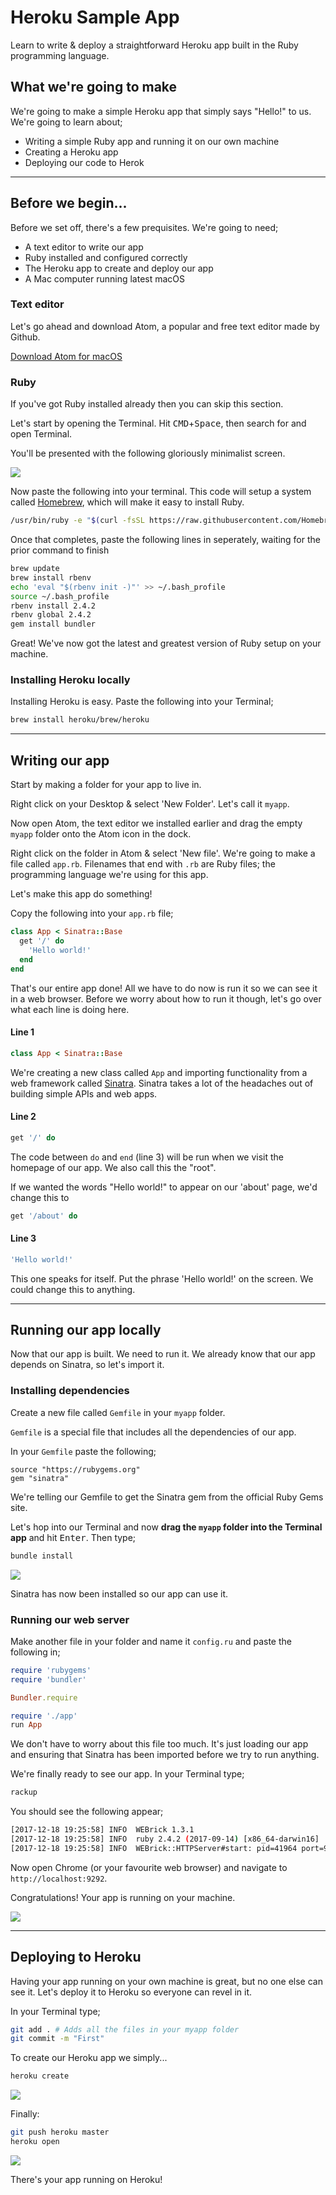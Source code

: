 # Heroku Sample App

Learn to write & deploy a straightforward Heroku app built in the Ruby programming language.

## What we're going to make

We're going to make a simple Heroku app that simply says "Hello!" to us. We're going to learn about;

* Writing a simple Ruby app and running it on our own machine
* Creating a Heroku app
* Deploying our code to Herok

---

## Before we begin...

Before we set off, there's a few prequisites. We're going to need;

* A text editor to write our app
* Ruby installed and configured correctly
* The Heroku app to create and deploy our app
* A Mac computer running latest macOS

### Text editor

Let's go ahead and download Atom, a popular 
and free text editor made by Github.

[Download Atom for macOS](https://atom.io/download/mac)

### Ruby

If you've got Ruby installed already then you can skip this section.

Let's start by opening the Terminal. Hit <kbd>CMD</kbd>+<kbd>Space</kbd>, then search for and open Terminal.

You'll be presented with the following gloriously minimalist screen.

![](docs/1.png)

Now paste the following into your terminal. This code will setup a system called [Homebrew](https://brew.sh/), which will make it easy to install Ruby.

```bash
/usr/bin/ruby -e "$(curl -fsSL https://raw.githubusercontent.com/Homebrew/install/master/install)"
```

Once that completes, paste the following lines in seperately, waiting for the prior command to finish

```bash
brew update
brew install rbenv
echo 'eval "$(rbenv init -)"' >> ~/.bash_profile
source ~/.bash_profile
rbenv install 2.4.2
rbenv global 2.4.2
gem install bundler
```

Great! We've now got the latest and greatest version of Ruby setup on your machine.

### Installing Heroku locally

Installing Heroku is easy. Paste the following into your Terminal;

```bash
brew install heroku/brew/heroku
```

---

## Writing our app

Start by making a folder for your app to live in.

Right click on your Desktop & select 'New Folder'. Let's call it `myapp`.

Now open Atom, the text editor we installed earlier and drag the empty `myapp` folder onto the Atom icon in the dock.

Right click on the folder in Atom & select 'New file'. We're going to make a file called `app.rb`. Filenames that end  with `.rb` are Ruby files; the programming language we're using for this app.

Let's make this app do something!

Copy the following into your `app.rb` file;

```ruby
class App < Sinatra::Base
  get '/' do
    'Hello world!'
  end
end
```

That's our entire app done! All we have to do now is run it so we can see it in a web browser. Before we worry about how to run it though, let's go over what each line is doing here.

#### Line 1

```ruby
class App < Sinatra::Base
```

We're creating a new class called `App` and importing functionality from a web framework called [Sinatra](sinatrarb.com). Sinatra takes a lot of the headaches out of building simple APIs and web apps.

#### Line 2

```ruby
get '/' do
```

The code between `do` and `end` (line 3) will be run when we visit the homepage of our app. We also call this the "root".

If we wanted the words "Hello world!" to appear on our 
'about' page, we'd change this to

```ruby
get '/about' do
```

#### Line 3

```ruby
'Hello world!'
```

This one speaks for itself. Put the phrase 'Hello world!' on the screen. We could change this to anything.

---

## Running our app locally

Now that our app is built. We need to run it. We already 
know that our app depends on Sinatra, so let's import it.

### Installing dependencies

Create a new file called `Gemfile` in your `myapp` folder.

`Gemfile` is a special file that includes all the dependencies of our app.

In your `Gemfile` paste the following;

```
source "https://rubygems.org"
gem "sinatra"
```

We're telling our Gemfile to get the Sinatra gem from the official Ruby Gems site.

Let's hop into our Terminal and now **drag the `myapp` folder into the Terminal app** and hit <kbd>Enter</kbd>. Then type;

```bash
bundle install
```

![](docs/4.png)

Sinatra has now been installed so our app can use it.

### Running our web server

Make another file in your folder and name it `config.ru` and paste the following in;

```ruby
require 'rubygems'
require 'bundler'

Bundler.require

require './app'
run App 
```

We don't have to worry about this file too much. It's just loading our app and ensuring that Sinatra has been imported before we try to run anything.

We're finally ready to see our app. In your Terminal type;

```bash
rackup
```

You should see the following appear;

```bash
[2017-12-18 19:25:58] INFO  WEBrick 1.3.1
[2017-12-18 19:25:58] INFO  ruby 2.4.2 (2017-09-14) [x86_64-darwin16]
[2017-12-18 19:25:58] INFO  WEBrick::HTTPServer#start: pid=41964 port=9292
```

Now open Chrome (or your favourite web browser) and navigate to `http://localhost:9292`.

Congratulations! Your app is running on your machine.

![](docs/6.png)

---

## Deploying to Heroku

Having your app running on your own machine is great, but no one else can see it. Let's deploy it to Heroku so everyone can revel in it.

In your Terminal type;

```bash
git add . # Adds all the files in your myapp folder
git commit -m "First"
```

To create our Heroku app we simply...

```bash
heroku create
```

![](docs/7.png)

Finally:

```bash
git push heroku master
heroku open
```

![](docs/8.png)

There's your app running on Heroku!